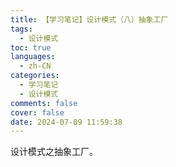 ```yaml
---
title: 【学习笔记】设计模式（八）抽象工厂
tags:
  - 设计模式
toc: true
languages:
  - zh-CN
categories:
  - 学习笔记
  - 设计模式
comments: false
cover: false
date: 2024-07-09 11:59:38
---
```


设计模式之抽象工厂。

<!-- more -->

